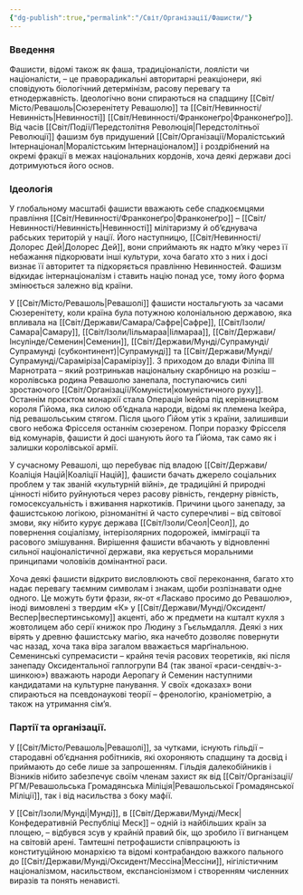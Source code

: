```yaml
---
{"dg-publish":true,"permalink":"/Світ/Організації/Фашисти/"}
---
```


### Введення
Фашисти, відомі також як фаша, традиціоналісти, лоялісти чи націоналісти, – це праворадикальні авторитарні реакціонери, які сповідують біологічний детермінізм, расову перевагу та етнодержавність. Ідеологічно вони спираються на спадщину [[Світ/Місто/Ревашоль\|Сюзеренітету Ревашолю]] та [[Світ/Невинності/Невинність\|Невинності]] [[Світ/Невинності/Франконеґро\|Франконеґро]]. Від часів [[Світ/Події/Передстолітня Революція\|Передстолітньої Революції]] фашизм був придушений [[Світ/Організації/Моралістський Інтернаціонал\|Моралістським Інтернаціоналом]] і роздрібнений на окремі фракції в межах національних кордонів, хоча деякі держави досі дотримуються його основ.
### Ідеологія
У глобальному масштабі фашисти вважають себе спадкоємцями правління [[Світ/Невинності/Франконеґро\|Франконеґро]] – [[Світ/Невинності/Невинність\|Невинності]] мілітаризму й об’єднувача рабських територій у нації. Його наступницю, [[Світ/Невинності/Долорес Дей\|Долорес Дей]], вони сприймають як надто м’яку через її небажання підкорювати інші культури, хоча багато хто з них і досі визнає її авторитет та підкоряється правлінню Невинностей. Фашизм відкидає інтернаціоналізм і ставить націю понад усе, тому його форма змінюється залежно від країни.

У [[Світ/Місто/Ревашоль\|Ревашолі]] фашисти ностальгують за часами Сюзеренітету, коли країна була потужною колоніальною державою, яка впливала на [[Світ/Держави/Самара/Сафре\|Сафре]], [[Світ/Ізоли/Самара\|Самару]], [[Світ/Ізоли/Іільмараа\|Іілмараа]], [[Світ/Держави/Інсулінде/Семенин\|Семенин]], [[Світ/Держави/Мунді/Супрамунді/Супрамунді (субконтинент)\|Супрамунді]] та [[Світ/Держави/Мунді/Супрамунді/Сараміріза\|Сарамірізу]]. З приходом до влади Філіпа III Марнотрата – який розтринькав національну скарбницю на розкіш – королівська родина Ревашолю занепала, поступаючись силі зростаючого [[Світ/Організації/Комуністи\|комуністичного руху]]. Останнім проєктом монархії стала Операція Ікейра під керівництвом короля Ґійома, яка силою об’єднала народи, відомі як племена Ікейра, під ревашольським стягом. Після цього Ґійом утік з країни, залишивши свого небожа Фрісселя останнім сюзереном. Попри поразку Фрісселя від комунарів, фашисти й досі шанують його та Ґійома, так само як і залишки королівської армії.

У сучасному Ревашолі, що перебуває під владою [[Світ/Держави/Коаліція Націй\|Коаліції Націй]], фашисти бачать джерело соціальних проблем у так званій «культурній війні», де традиційні й природні цінності нібито руйнуються через расову рівність, гендерну рівність, гомосексуальність і вживання наркотиків. Причини цього занепаду, за фашистською логікою, різноманітні й часто суперечливі – від світової змови, яку нібито курує держава [[Світ/Ізоли/Сеол\|Сеол]], до повернення соціалізму, інтерізолярних подорожей, імміграції та расового змішування. Вирішення фашисти вбачають у відновленні сильної націоналістичної держави, яка керується моральними принципами чоловіків домінантної раси.

Хоча деякі фашисти відкрито висловлюють свої переконання, багато хто надає перевагу таємним символам і знакам, щоби розпізнавати одне одного. Це можуть бути фрази, як-от «Ласкаво просимо до Ревашолю», іноді вимовлені з твердим «К» у [[Світ/Держави/Мунді/Оксидент/Веспер\|веспертинському]] акценті, або ж предмети на кшталт кухля з жовтолицем або серії книжок про Людину з Гьєльмдалля. Деякі з них вірять у древню фашистську магію, яка начебто дозволяє повернути час назад, хоча така віра загалом вважається марґінальною. Семенинські супремасисти – крайня течія расових теоретиків, які після занепаду Оксидентальної гаплогрупи B4 (так званої «раси-сендвіч-з-шинкою») вважають народи Аеропагу й Семенин наступними кандидатами на культурне панування. У своїх «доказах» вони спираються на псевдонаукові теорії – френологію, краніометрію, а також на утримання сім’я.
### Партії та організації.  
У [[Світ/Місто/Ревашоль\|Ревашолі]], за чутками, існують гільдії – стародавні об’єднання робітників, які охороняють спадщину та досвід і приймають до себе лише за запрошенням. Гільдія далекобійників і Візників нібито забезпечує своїм членам захист як від [[Світ/Організації/РГМ/Ревашольська Громадянська Міліція\|Ревашольської Громадянської Міліції]], так і від насильства з боку мафії.

У [[Світ/Ізоли/Мунді\|Мунді]], в [[Світ/Держави/Мунді/Меск\|Конфедеративній Республіці Меск]] – одній із найбільших країн за площею, – відбувся зсув у крайній правий бік, що зробило її вигнанцем на світовій арені. Тамтешні петрофашисти співпрацюють із конституційною монархією та відомі контрабандою важкого пального до [[Світ/Держави/Мунді/Оксидент/Мессіна\|Мессіни]], нігілістичним націоналізмом, насильством, експансіонізмом і створенням численних виразів та понять ненависті.